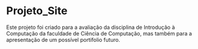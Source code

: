 # Projeto_Site

Este projeto foi criado para a avaliação da disciplina de Introdução à Computação da faculdade de Ciência de Computação,
mas também para a apresentação de um possível portifolio futuro.
